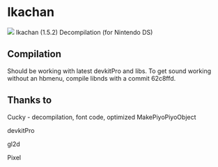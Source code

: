 # Ikachan
<img src="https://github.com/tilderain/IkachanDS/blob/master/preview.jpg">
Ikachan (1.5.2) Decompilation (for Nintendo DS)

## Compilation
Should be working with latest devkitPro and libs. To get sound working without an hbmenu, compile libnds with a commit 62c8ffd.

## Thanks to
Cucky - decompilation, font code, optimized MakePiyoPiyoObject

devkitPro

gl2d

Pixel


